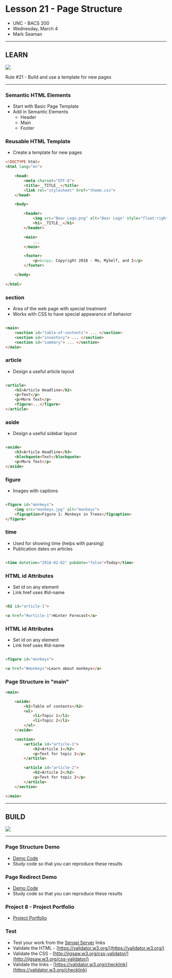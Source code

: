 # Lesson 21 - Page Structure
* UNC - BACS 200
* Wednesday, March 4
* Mark Seaman


---

## LEARN

![](img/Bear_Logo.png)

Rule #21 - Build and use a template for new pages

---


### Semantic HTML Elements
* Start with Basic Page Template
* Add in Semantic Elements
    * Header
    * Main
    * Footer


### Reusable HTML Template
* Create a template for new pages

```html
<!DOCTYPE html>
<html lang="en">

    <head>
        <meta charset="UTF-8">
        <title>__TITLE__</title>
        <link rel="stylesheet" href="theme.css">
    </head>

    <body>

        <header>
            <img src="Bear_Logo.png" alt="Bear Logo" style="float:right" width="200">
            <h1>__TITLE__</h1>
        </header>

        <main>
            ... 
        </main>

        <footer>
            <p>&copy; Copyright 2018 - Me, MySelf, and I</p>
        </footer>

    </body>
    
</html>
```


### section
* Area of the web page with special treatment
* Works with CSS to have special appearance of behavior

```html

<main>
    <section id="table-of-contents"> ... </section>
    <section id="inventory"> ... </section>
    <section id="summary"> ... </section>
</main>

```


### article
* Design a useful article layout

```html

<article>
    <h2>Article Headline</h2>
    <p>Text</p>
    <p>More Text</p>
    <figure>...</figure>
</article>

```


### aside
* Design a useful sidebar layout

```html

<aside>
    <h3>Article Headline</h3>
    <blockquote>Text</blockquote>
    <p>More Text</p>
</aside>

```


### figure
* Images with captions

```html

<figure id="monkeys">
    <img src="monkeys.jpg" alt="monkeys">
    <figcaption>Figure 1: Monkeys in Trees</figcaption>
</figure>

```


### time
* Used for showing time (helps with parsing)
* Publication dates on articles

```html

<time datetime="2018-02-02" pubdate="false">Today</time>

```


### HTML id Attributes
* Set id on any element
* Link href uses #id-name

```html

<h2 id="article-1">

<a href="#article-1">Winter Forecast</a>

```


### HTML id Attributes
* Set id on any element
* Link href uses #id-name

```html

<figure id="monkeys">

<a href="#monkeys">Learn about monkeys</a>

```


### Page Structure in "main"

```html
<main>

    <aside>
        <h2>Table of contents</h2>
        <ul>
            <li>Topic 1</li>
            <li>Topic 2</li>
        </ul>
    </aside>

    <section>
        <article id="article-1">
            <h2>Article 1</h2>
            <p>Text for topic 1</p>
        </article>

        <article id="article-2">
            <h2>Article 2</h2>
            <p>Text for topic 2</p>
        </article>
    </section>

</main>
```



---

## BUILD

![](img/Bear_Logo.png)

---


### Page Structure Demo
* [Demo Code](https://unco-bacs.org/bacs200/08)
* Study code so that you can reproduce these results


### Page Redirect Demo
* [Demo Code](https://unco-bacs.org/bacs200/08)
* Study code so that you can reproduce these results


### Project 8 - Project Portfolio
* [Project Portfolio](/unc/bacs200/project/08)


### Test
* Test your work from the [Sensei Server](https://shrinking-world.com/unc/bacs200) links
* Validate the HTML - [https://validator.w3.org/](https://validator.w3.org/)
* Validate the CSS - [http://jigsaw.w3.org/css-validator/](http://jigsaw.w3.org/css-validator/)
* Validate the links - [https://validator.w3.org/checklink](https://validator.w3.org/checklink)


